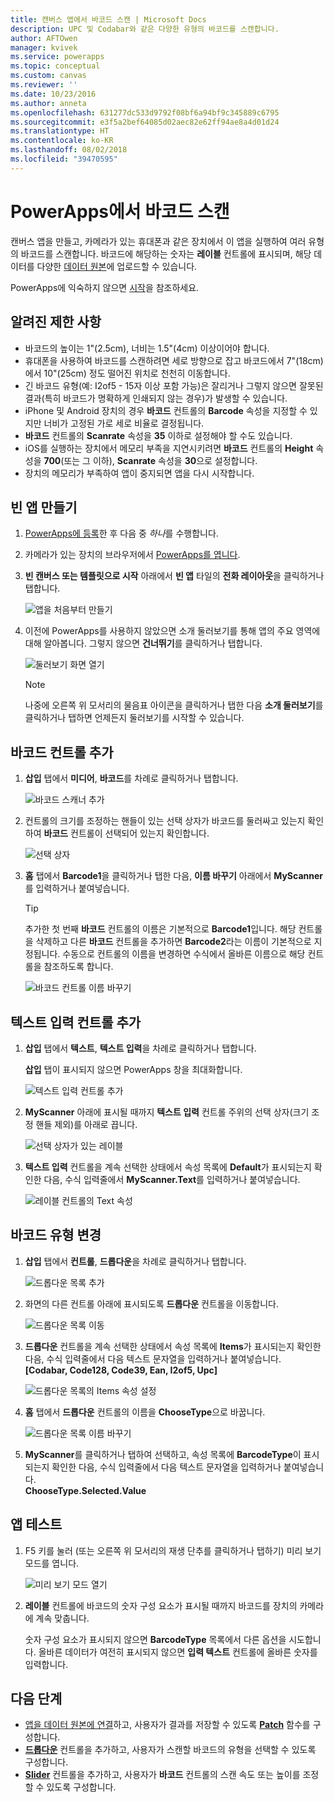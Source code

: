 ```yaml
---
title: 캔버스 앱에서 바코드 스캔 | Microsoft Docs
description: UPC 및 Codabar와 같은 다양한 유형의 바코드를 스캔합니다.
author: AFTOwen
manager: kvivek
ms.service: powerapps
ms.topic: conceptual
ms.custom: canvas
ms.reviewer: ''
ms.date: 10/23/2016
ms.author: anneta
ms.openlocfilehash: 631277dc533d9792f08bf6a94bf9c345889c6795
ms.sourcegitcommit: e3f5a2bef64085d02aec82e62ff94ae8a4d01d24
ms.translationtype: HT
ms.contentlocale: ko-KR
ms.lasthandoff: 08/02/2018
ms.locfileid: "39470595"
---
```

# <a name="scan-a-barcode-in-powerapps"></a>PowerApps에서 바코드 스캔

캔버스 앱을 만들고, 카메라가 있는 휴대폰과 같은 장치에서 이 앱을 실행하여 여러 유형의 바코드를 스캔합니다. 바코드에 해당하는 숫자는 **레이블** 컨트롤에 표시되며, 해당 데이터를 다양한 [데이터 원본](connections-list.md)에 업로드할 수 있습니다.

PowerApps에 익숙하지 않으면 [시작](getting-started.md)을 참조하세요.

## <a name="known-limitations"></a>알려진 제한 사항

* 바코드의 높이는 1"(2.5cm), 너비는 1.5"(4cm) 이상이어야 합니다.
* 휴대폰을 사용하여 바코드를 스캔하려면 세로 방향으로 잡고 바코드에서 7"(18cm)에서 10"(25cm) 정도 떨어진 위치로 천천히 이동합니다.
* 긴 바코드 유형(예: I2of5 - 15자 이상 포함 가능)은 잘리거나 그렇지 않으면 잘못된 결과(특히 바코드가 명확하게 인쇄되지 않는 경우)가 발생할 수 있습니다.
* iPhone 및 Android 장치의 경우 **바코드** 컨트롤의 **Barcode** 속성을 지정할 수 있지만 너비가 고정된 가로 세로 비율로 결정됩니다.
* **바코드** 컨트롤의 **Scanrate** 속성을 **35** 이하로 설정해야 할 수도 있습니다.
* iOS를 실행하는 장치에서 메모리 부족을 지연시키려면 **바코드** 컨트롤의 **Height** 속성을 **700**(또는 그 이하), **Scanrate** 속성을 **30**으로 설정합니다.
* 장치의 메모리가 부족하여 앱이 중지되면 앱을 다시 시작합니다.

## <a name="create-a-blank-app"></a>빈 앱 만들기
1. [PowerApps에 등록](../signup-for-powerapps.md)한 후 다음 중 *하나*를 수행합니다.

2. 카메라가 있는 장치의 브라우저에서 [PowerApps를 엽니다](https://create.powerapps.com).

3. **빈 캔버스 또는 템플릿으로 시작** 아래에서 **빈 앱** 타일의 **전화 레이아웃**을 클릭하거나 탭합니다.

    ![앱을 처음부터 만들기](./media/scan-barcode/create-from-blank.png)

4. 이전에 PowerApps를 사용하지 않았으면 소개 둘러보기를 통해 앱의 주요 영역에 대해 알아봅니다. 그렇지 않으면 **건너뛰기**를 클릭하거나 탭합니다.

    ![둘러보기 화면 열기](./media/scan-barcode/quick-tour.png)

    > [!NOTE]
   > 나중에 오른쪽 위 모서리의 물음표 아이콘을 클릭하거나 탭한 다음 **소개 둘러보기**를 클릭하거나 탭하면 언제든지 둘러보기를 시작할 수 있습니다.

## <a name="add-a-barcode-control"></a>바코드 컨트롤 추가
1. **삽입** 탭에서 **미디어**, **바코드**를 차례로 클릭하거나 탭합니다.

    ![바코드 스캐너 추가](./media/scan-barcode/add-scanner.png)

2. 컨트롤의 크기를 조정하는 핸들이 있는 선택 상자가 바코드를 둘러싸고 있는지 확인하여 **바코드** 컨트롤이 선택되어 있는지 확인합니다.

    ![선택 상자](./media/scan-barcode/selection-box.png)

3. **홈** 탭에서 **Barcode1**을 클릭하거나 탭한 다음, **이름 바꾸기** 아래에서 **MyScanner**를 입력하거나 붙여넣습니다.

    > [!TIP]
   > 추가한 첫 번째 **바코드** 컨트롤의 이름은 기본적으로 **Barcode1**입니다. 해당 컨트롤을 삭제하고 다른 **바코드** 컨트롤을 추가하면 **Barcode2**라는 이름이 기본적으로 지정됩니다. 수동으로 컨트롤의 이름을 변경하면 수식에서 올바른 이름으로 해당 컨트롤을 참조하도록 합니다.

    ![바코드 컨트롤 이름 바꾸기](./media/scan-barcode/rename-barcode.png)

## <a name="add-a-text-input-control"></a>텍스트 입력 컨트롤 추가
1. **삽입** 탭에서 **텍스트**, **텍스트 입력**을 차례로 클릭하거나 탭합니다.

    **삽입** 탭이 표시되지 않으면 PowerApps 창을 최대화합니다.

    ![텍스트 입력 컨트롤 추가](./media/scan-barcode/add-text-input.png)

2. **MyScanner** 아래에 표시될 때까지 **텍스트 입력** 컨트롤 주위의 선택 상자(크기 조정 핸들 제외)를 아래로 끕니다.

    ![선택 상자가 있는 레이블](./media/scan-barcode/move-input-text.png)

3. **텍스트 입력** 컨트롤을 계속 선택한 상태에서 속성 목록에 **Default**가 표시되는지 확인한 다음, 수식 입력줄에서 **MyScanner.Text**를 입력하거나 붙여넣습니다.

    ![레이블 컨트롤의 Text 속성](./media/scan-barcode/default-text.png)

## <a name="change-the-barcode-type"></a>바코드 유형 변경
1. **삽입** 탭에서 **컨트롤**, **드롭다운**을 차례로 클릭하거나 탭합니다.

    ![드롭다운 목록 추가](./media/scan-barcode/insert-dropdown.png)

2. 화면의 다른 컨트롤 아래에 표시되도록 **드롭다운** 컨트롤을 이동합니다.

    ![드롭다운 목록 이동](./media/scan-barcode/move-dropdown.png)

3. **드롭다운** 컨트롤을 계속 선택한 상태에서 속성 목록에 **Items**가 표시되는지 확인한 다음, 수식 입력줄에서 다음 텍스트 문자열을 입력하거나 붙여넣습니다.<br>
    **[Codabar, Code128, Code39, Ean, I2of5, Upc]**

    ![드롭다운 목록의 Items 속성 설정](./media/scan-barcode/items-property.png)

4. **홈** 탭에서 **드롭다운** 컨트롤의 이름을 **ChooseType**으로 바꿉니다.

    ![드롭다운 목록 이름 바꾸기](./media/scan-barcode/rename-dropdown.png)

5. **MyScanner**를 클릭하거나 탭하여 선택하고, 속성 목록에 **BarcodeType**이 표시되는지 확인한 다음, 수식 입력줄에서 다음 텍스트 문자열을 입력하거나 붙여넣습니다.<br>
    **ChooseType.Selected.Value**

## <a name="test-the-app"></a>앱 테스트
1. F5 키를 눌러 (또는 오른쪽 위 모서리의 재생 단추를 클릭하거나 탭하기) 미리 보기 모드를 엽니다.

    ![미리 보기 모드 열기](./media/scan-barcode/open-preview.png)

2. **레이블** 컨트롤에 바코드의 숫자 구성 요소가 표시될 때까지 바코드를 장치의 카메라에 계속 맞춥니다.

    숫자 구성 요소가 표시되지 않으면 **BarcodeType** 목록에서 다른 옵션을 시도합니다. 올바른 데이터가 여전히 표시되지 않으면 **입력 텍스트** 컨트롤에 올바른 숫자를 입력합니다.

## <a name="next-steps"></a>다음 단계
* [앱을 데이터 원본에 연결](add-data-connection.md)하고, 사용자가 결과를 저장할 수 있도록 **[Patch](functions/function-patch.md)** 함수를 구성합니다.
* **[드롭다운](controls/control-drop-down.md)** 컨트롤을 추가하고, 사용자가 스캔할 바코드의 유형을 선택할 수 있도록 구성합니다.
* **[Slider](controls/control-slider.md)** 컨트롤을 추가하고, 사용자가 **바코드** 컨트롤의 스캔 속도 또는 높이를 조정할 수 있도록 구성합니다.
